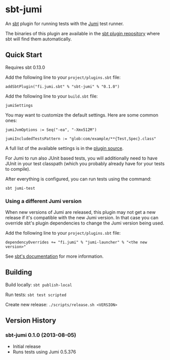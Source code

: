 sbt-jumi
========

An [sbt](http://www.scala-sbt.org/) plugin for running tests with the
[Jumi](http://jumi.fi/) test runner.

The binaries of this plugin are available in the [sbt plugin repository](http://scalasbt.artifactoryonline.com/scalasbt/sbt-plugin-releases/fi.jumi.sbt/sbt-jumi/)
where sbt will find them automatically.


Quick Start
-----------

Requires sbt 0.13.0

Add the following line to your `project/plugins.sbt` file:

    addSbtPlugin("fi.jumi.sbt" % "sbt-jumi" % "0.1.0")

Add the following line to your `build.sbt` file:

    jumiSettings

You may want to customize the default settings. Here are some common ones:

    jumiJvmOptions := Seq("-ea", "-Xmx512M")

    jumiIncludedTestsPattern := "glob:com/example/**{Test,Spec}.class"

A full list of the available settings is in the [plugin source](https://github.com/orfjackal/sbt-jumi/blob/master/src/main/scala/fi/jumi/sbt/JumiPlugin.scala).

For Jumi to run also JUnit based tests, you will additionally need to have
JUnit in your test classpath (which you probably already have for your
tests to compile).

After everything is configured, you can run tests using the command:

    sbt jumi-test


### Using a different Jumi version ###

When new versions of Jumi are released, this plugin may not get a new
release if it's compatible with the new Jumi version. In that case you can
override sbt's plugin dependencies to change the Jumi version being used.

Add the following line to your `project/plugins.sbt` file:

    dependencyOverrides += "fi.jumi" % "jumi-launcher" % "<the new version>"

See [sbt's documentation](http://www.scala-sbt.org/release/docs/Detailed-Topics/Library-Management.html)
for more information.


Building
--------

Build locally: `sbt publish-local`

Run tests: `sbt test scripted`

Create new release: `./scripts/release.sh <VERSION>`


Version History
---------------

### sbt-jumi 0.1.0 (2013-08-05)

- Initial release
- Runs tests using Jumi 0.5.376
